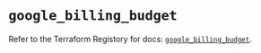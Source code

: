 # `google_billing_budget`

Refer to the Terraform Registory for docs: [`google_billing_budget`](https://registry.terraform.io/providers/hashicorp/google/5.7.0/docs/resources/billing_budget).
